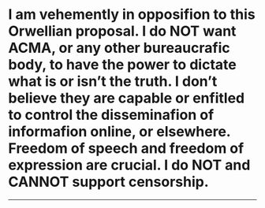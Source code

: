 # I am vehemently in opposifion to this Orwellian proposal. I do NOT want ACMA, or any other bureaucrafic body, to have the power to dictate what is or isn’t the truth. I don’t believe they are capable or enfitled to control the disseminafion of informafion online, or elsewhere. Freedom of speech and freedom of expression are crucial. I do NOT and CANNOT support censorship.


-----

